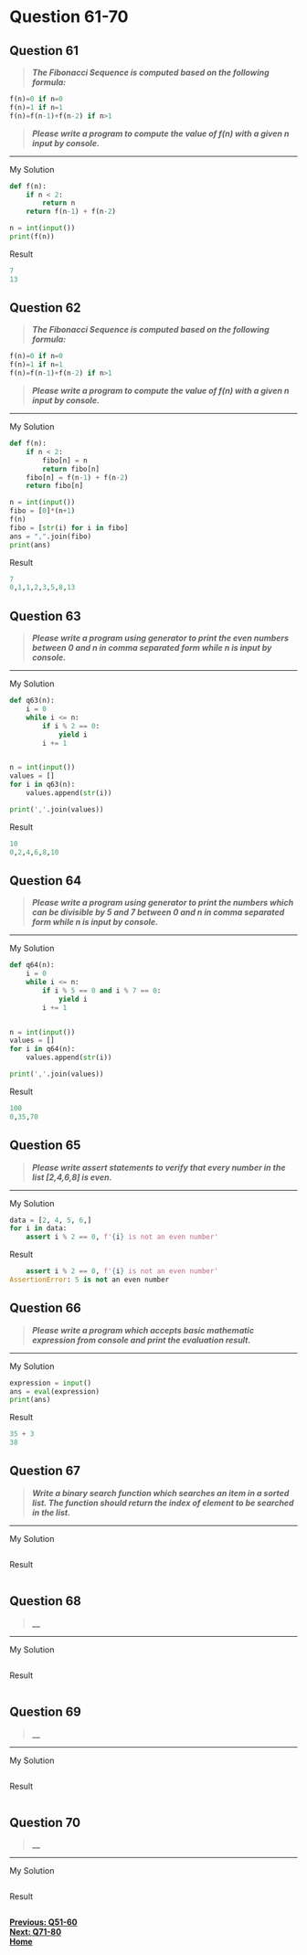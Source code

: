 # Question 61-70

## Question 61

> **_The Fibonacci Sequence is computed based on the following formula:_**  
```python
f(n)=0 if n=0
f(n)=1 if n=1
f(n)=f(n-1)+f(n-2) if n>1
```
> **_Please write a program to compute the value of f(n) with a given n input by console._** 

---
My Solution

```python
def f(n):
    if n < 2:
        return n
    return f(n-1) + f(n-2)

n = int(input())
print(f(n))
```

Result

```python
7
13
```

## Question 62

> **_The Fibonacci Sequence is computed based on the following formula:_**  
```python
f(n)=0 if n=0
f(n)=1 if n=1
f(n)=f(n-1)+f(n-2) if n>1
```
> **_Please write a program to compute the value of f(n) with a given n input by console._**  

---
My Solution

```python
def f(n):
    if n < 2:
        fibo[n] = n
        return fibo[n]
    fibo[n] = f(n-1) + f(n-2)
    return fibo[n]

n = int(input())
fibo = [0]*(n+1) 
f(n)              
fibo = [str(i) for i in fibo]   
ans = ",".join(fibo)   
print(ans)
```

Result

```python
7
0,1,1,2,3,5,8,13
```

## Question 63

> **_Please write a program using generator to print the even numbers between 0 and n in comma separated form while n is input by console._**  

---
My Solution

```python
def q63(n):
    i = 0
    while i <= n:
        if i % 2 == 0:
            yield i
        i += 1


n = int(input())
values = []
for i in q63(n):
    values.append(str(i))

print(','.join(values))
```

Result

```python
10
0,2,4,6,8,10
```

## Question 64

> **_Please write a program using generator to print the numbers which can be divisible by 5 and 7 between 0 and n in comma separated form while n is input by console._**  

---
My Solution

```python
def q64(n):
    i = 0
    while i <= n:
        if i % 5 == 0 and i % 7 == 0:
            yield i
        i += 1


n = int(input())
values = []
for i in q64(n):
    values.append(str(i))

print(','.join(values))
```

Result

```python
100
0,35,70
```

## Question 65

> **_Please write assert statements to verify that every number in the list [2,4,6,8] is even._**  

---
My Solution

```python
data = [2, 4, 5, 6,]
for i in data:
    assert i % 2 == 0, f'{i} is not an even number'

```

Result

```python
    assert i % 2 == 0, f'{i} is not an even number'
AssertionError: 5 is not an even number
```

## Question 66

> **_Please write a program which accepts basic mathematic expression from console and print the evaluation result._**  

---
My Solution

```python
expression = input()
ans = eval(expression)
print(ans)
```

Result

```python
35 + 3
38
```

## Question 67

> **_Write a binary search function which searches an item in a sorted list. The function should return the index of element to be searched in the list._**  

---
My Solution

```python

```

Result

```python

```

## Question 68

> **__**  

---
My Solution

```python

```

Result

```python

```

## Question 69

> **__**  

---
My Solution

```python

```

Result

```python

```

## Question 70

> **__**  

---
My Solution

```python

```

Result

```python

```

[**Previous: Q51-60**](https://github.com/polo871209/break-the-ice-with-python/blob/main/md/Question%2051-60.md "Q51-60")  
[**Next: Q71-80**](https://github.com/polo871209/break-the-ice-with-python/blob/main/md/Question%2071-80.md "Q71-80")  
[**Home**](https://github.com/polo871209/break-the-ice-with-python "home")
